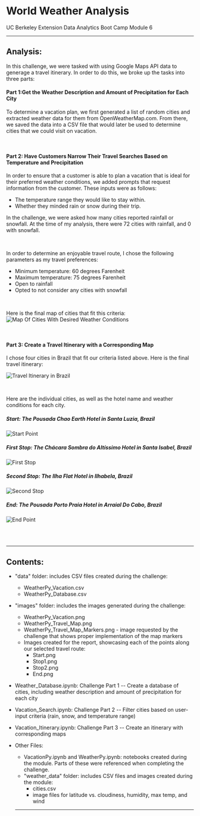 # World Weather Analysis
UC Berkeley Extension Data Analytics Boot Camp Module 6

---
## Analysis:

In this challenge, we were tasked with using Google Maps API data to generage a travel itinerary. In order to do this, we broke up the tasks into three parts:

#### Part 1:Get the Weather Description and Amount of Precipitation for Each City

To determine a vacation plan, we first generated a list of random cities and extracted weather data for them from OpenWeatherMap.com. From there, we saved the data into a CSV file that would later be used to determine cities that we could visit on vacation.

<br />

#### Part 2: Have Customers Narrow Their Travel Searches Based on Temperature and Precipitation

In order to ensure that a customer is able to plan a vacation that is ideal for their preferred weather conditions, we added prompts that request information from the customer. These inputs were as follows:
   - The temperature range they would like to stay within.
   - Whether they minded rain or snow during their trip.

In the challenge, we were asked how many cities reported rainfall or snowfall. At the time of my analysis, there were 72 cities with rainfall, and 0 with snowfall. 

<br />

In order to determine an enjoyable travel route, I chose the following parameters as my travel preferences:
- Minimum temperature: 60 degrees Farenheit
- Maximum temperature: 75 degrees Farenheit
- Open to rainfall
- Opted to not consider any cities with snowfall

<br />

Here is the final map of cities that fit this criteria:
![Map Of Cities With Desired Weather Conditions](images/WeatherPy_Vacation_Map.png)

<br />

#### Part 3: Create a Travel Itinerary with a Corresponding Map

I chose four cities in Brazil that fit our criteria listed above. Here is the final travel itinerary:

![Travel Itinerary in Brazil](images/WeatherPy_Travel_Map.png)

<br />

Here are the individual cities, as well as the hotel name and weather conditions for each city.

##### Start: The Pousada Chao Earth Hotel in Santa Luzia, Brazil

![Start Point](images/Start.png)

##### First Stop: The Chácara Sombra do Altíssimo Hotel in Santa Isabel, Brazil

![First Stop](images/Stop1.png)

##### Second Stop: The Ilha Flat Hotel in Ilhabela, Brazil

![Second Stop](images/Stop2.png)

##### End: The Pousada Porto Praia Hotel in Arraial Do Cabo, Brazil

![End Point](images/End.png)

<br />
<br />

---
## Contents:
- "data" folder: includes CSV files created during the challenge:
   - WeatherPy_Vacation.csv
   - WeatherPy_Database.csv
   
- "images" folder: includes the images generated during the challenge:
   - WeatherPy_Vacation.png
   - WeatherPy_Travel_Map.png
   - WeatherPy_Travel_Map_Markers.png - image requested by the challenge that shows proper implementation of the map markers
   - Images created for the report, showcasing each of the points along our selected travel route:
      - Start.png
      - Stop1.png
      - Stop2.png
      - End.png
   
- Weather_Database.ipynb: Challenge Part 1 -- Create a database of cities, including weather description and amount of precipitation for each city

- Vacation_Search.ipynb: Challenge Part 2 -- Filter cities based on user-input criteria (rain, snow, and temperature range)

- Vacation_Itinerary.ipynb: Challenge Part 3 -- Create an itinerary with corresponding maps

- Other Files:
  - VacationPy.ipynb and WeatherPy.ipynb: notebooks created during the module. Parts of these were referenced when completing the challenge.
  - "weather_data" folder: includes CSV files and images created during the module:
    - cities.csv
    - image files for latitude vs. cloudiness, humidity, max temp, and wind
  ---
